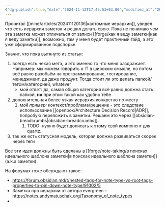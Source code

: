 ```yaml
---
{"dg-publish":true,"date":"2024-11-12T17:45:53+03:00","modified_at":"2024-11-15T10:20:59+03:00","permalink":"/forge/note-taking/иерархия заметок/","dgPassFrontmatter":true}
---
```



Прочитал [[mine/articles/202411120136|кастомные иерархии]], увидел что есть иерархия заметок и решил делать свою. Пока не понимаю чем эта заметка может отличаться от записи [[forge/как я веду заметки|как я веду заметки]], возможно, там у меня будет практичный гайд, а это уже сформированное подспорье.

Значит, что пока вытянуто из статьи:
1. всегда есть некая мета, и это именно то что меня раздражает. Например: мы можем говорить о IT в широком смысле, но потом всё равно разобьём на программирование, тестирование, менеджмент, да даже продукт. Тогда стоит ли это делать папкой/тегом/категорией, whatever
    - *мой ответ:* да, самая общая категория всё равно должна стать папкой, **но** при этом такой как удобно тебе
2. дополнительная более узкая иерархия конкретно по месту
    1. *мой пример:*  контекст/проблема/решение - это следствие использование [[openbox/Architecture Decision Record|ADR]], попробую переложить в заметки. Решаем это через [[obsidian-breadcrumbs|obsidian-breadcrumbs]].
        1. TODO: нужно будет дописать к этому свой компонент для quartz.
3. так же есть статусная модель, которая должна развиваться скорее через теги

Все эти идеи должны быть сделаны в [[forge/note-taking/в поисках идеального шаблона заметки|в поисках идеального шаблона заметки]] (a.k.a заметки).


На форумах тоже обсуждают такое:
- https://forum.obsidian.md/t/nested-tags-for-note-type-vs-root-tags-properties-to-pin-down-note-type/91002/5
- Заметка про иерархии от автора evergreen - https://notes.andymatuschak.org/Taxonomy_of_note_types
- 
